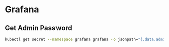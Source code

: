 # Grafana

## Get Admin Password
```bash
kubectl get secret --namespace grafana grafana -o jsonpath="{.data.admin-password}" | base64 --decode ; echo
```